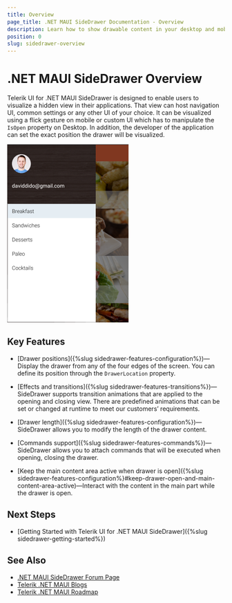 ```yaml
---
title: Overview
page_title: .NET MAUI SideDrawer Documentation - Overview
description: Learn how to show drawable content in your desktop and mobile applications by using the Telerik UI for .NET MAUI SideDrawer control.
position: 0
slug: sidedrawer-overview
---
```


# .NET MAUI SideDrawer Overview

Telerik UI for .NET MAUI SideDrawer is designed to enable users to visualize a hidden view in their applications. That view can host navigation UI, common settings or any other UI of your choice. It can be visualized using a flick gesture on mobile or custom UI which has to manipulate the `IsOpen` property on Desktop. In addition, the developer of the application can set the exact position the drawer will be visualized.

![SideDrawer example](images/sidedrawer-overview.png) 

## Key Features

* [Drawer positions]({%slug sidedrawer-features-configuration%})&mdash;Display the drawer from any of the four edges of the screen. You can define its position through the `DrawerLocation` property.

* [Effects and transitions]({%slug sidedrawer-features-transitions%})&mdash;SideDrawer supports transition animations that are applied to the opening and closing view. There are predefined animations that can be set or changed at runtime to meet our customers’ requirements.

* [Drawer length]({%slug sidedrawer-features-configuration%})&mdash;SideDrawer allows you to modify the length of the drawer content.

* [Commands support]({%slug sidedrawer-features-commands%})&mdash;SideDrawer allows you to attach commands that will be executed when opening, closing the drawer.

* [Keep the main content area active when drawer is open]({%slug sidedrawer-features-configuration%}#keep-drawer-open-and-main-content-area-active)&mdash;Interact with the content in the main part while the drawer is open.

## Next Steps

- [Getting Started with Telerik UI for .NET MAUI SideDrawer]({%slug sidedrawer-getting-started%})

## See Also

- [.NET MAUI SideDrawer Forum Page](https://www.telerik.com/forums/maui?tagId=1938)
- [Telerik .NET MAUI Blogs](https://www.telerik.com/blogs/mobile-net-maui)
- [Telerik .NET MAUI Roadmap](https://www.telerik.com/support/whats-new/maui-ui/roadmap)

